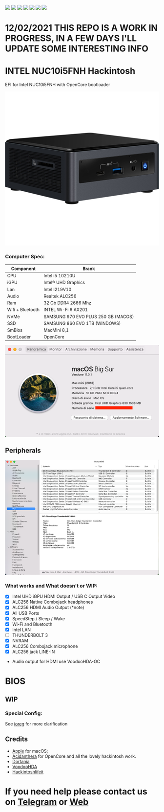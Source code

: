[![](https://img.shields.io/badge/Repositories-basett1-informational?style=flat&logo=apple&logoColor=white&color=9debeb)](https://github.com/basett1?tab=repositories)
[![](https://img.shields.io/badge/Gitter%20Ice%20Lake-Chat-informational?style=flat&logo=gitter&logoColor=white&color=ed1965)](https://gitter.im/ICE-LAKE-HACKINTOSH-DEVELOPMENT/community)
[![](https://img.shields.io/badge/Gitter%20HL%20Community-Chat-informational?style=flat&logo=gitter&logoColor=white&color=ed1965)](https://gitter.im/Hackintosh-Life-IT/community)
[![](https://img.shields.io/badge/Telegram-HackintoshLifeIT-informational?style=flat&logo=telegram&logoColor=white&color=5fb659)](https://t.me/HackintoshLife_it)
[![](https://img.shields.io/badge/Facebook-HackintoshLifeIT-informational?style=flat&logo=facebook&logoColor=white&color=3a4dc9)](https://www.facebook.com/hackintoshlife/)
[![](https://img.shields.io/badge/Instagram-HackintoshLifeIT-informational?style=flat&logo=instagram&logoColor=white&color=8a178a)](https://www.instagram.com/hackintoshlife.it_official/)
[![](https://img.shields.io/badge/PayPal-HackintoshLifeIT-informational?style=flat&logo=paypal&logoColor=white&color=00B2EE)](https://www.paypal.com/cgi-bin/webscr?cmd=_s-xclick&hosted_button_id=RWBVVWL8H9JC2&source=url)





# 12/02/2021 THIS REPO IS A WORK IN PROGRESS, IN A FEW DAYS I'LL UPDATE SOME INTERESTING INFO


# INTEL NUC10i5FNH Hackintosh

EFI for Intel NUC10i5FNH with OpenCore bootloader

![descrizione](./Screenshot/PC.jpg)

### Computer Spec:

| Component        | Brank                              |
| ---------------- | ---------------------------------- |
| CPU              | Intel i5 10210U                    |
| iGPU             | Intel® UHD Graphics                |
| Lan              | Intel I219V10                      |
| Audio            | Realtek ALC256                     |
| Ram              | 32 Gb DDR4 2666 Mhz                |
| Wifi + Bluetooth | INTEL Wi-Fi 6 AX201                |
| NVMe             | SAMSUNG 970 EVO PLUS 250 GB (MACOS)|
| SSD              | SAMSUNG 860 EVO 1TB (WINDOWS)      |
| SmBios           | MacMini 8,1                        |
| BootLoader       | OpenCore                           |

![infobigsur](./Screenshot/infomac.png)

## Peripherals

![PCI DEVICES](./Screenshot/PCIDEV.png)

### What works and What doesn't or WIP:

- [x] Intel UHD iGPU HDMI Output / USB C Output Video
- [x] ALC256 Native Combojack headphones
- [x] ALC256 HDMI Audio Output (*note)
- [x] All USB Ports
- [x] SpeedStep / Sleep / Wake
- [x] Wi-Fi and Bluetooth
- [x] Intel LAN
- [ ] THUNDERBOLT 3
- [x] NVRAM
- [x] ALC256 Combojack microphone
- [x] ALC256 jack LINE-IN

* Audio output for HDMI use VoodooHDA-OC

# BIOS
## WIP

### Special Config:


See [ioreg](./NUCMacMini.ioreg) for more clarification

## Credits

- [Apple](https://apple.com) for macOS;
- [Acidanthera](https://github.com/acidanthera) for OpenCore and all the lovely hackintosh work.
- [Dortania](https://github.com/dortania)
- [VoodooHDA](https://sourceforge.net/p/voodoohda/code/HEAD/tree)
- [Hackintoshlifeit](https://github.com/Hackintoshlifeit)

# If you need help please contact us on [Telegram](https://t.me/HackintoshLife_it) or [Web](https://www.hackintoshlife.it/)

